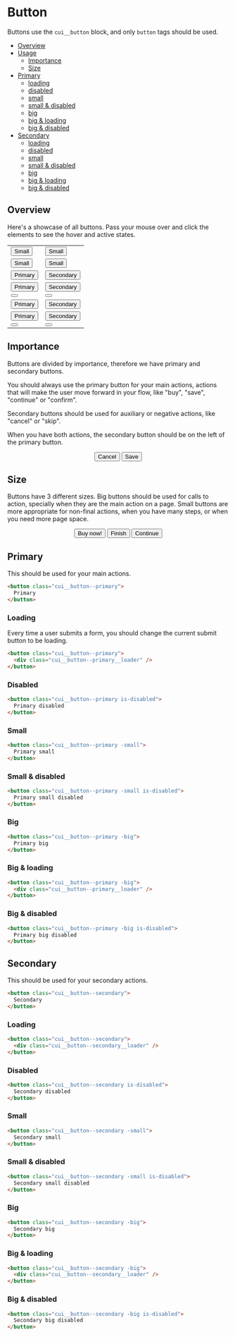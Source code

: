 # Button

Buttons use the `cui__button` block, and only `button` tags should be used.

- [Overview](#Button/overview)
- [Usage](#Button/usage)
	- [Importance](#Button/usage/importance)
	- [Size](#Button/usage/size)
- [Primary](#Button/primary)
	- [loading](#Button/primary/loading)
	- [disabled](#Button/primary/disabled)
	- [small](#Button/primary/small)
	- [small & disabled](#Button/primary/small/disabled)
	- [big](#Button/primary/big)
	- [big & loading](#Button/primary/big/loading)
	- [big & disabled](#Button/primary/big/disabled)
- [Secondary](#Button/secondary)
	- [loading](#Button/secondary/loading)
	- [disabled](#Button/secondary/disabled)
	- [small](#Button/secondary/small)
	- [small & disabled](#Button/secondary/small/disabled)
	- [big](#Button/secondary/big)
	- [big & loading](#Button/secondary/big/loading)
	- [big & disabled](#Button/secondary/big/disabled)

<a name="Button/overview"></a>
## Overview

Here's a showcase of all buttons. Pass your mouse over and click the elements to see the hover and active states.

<table>
	<tr>
		<td>
			<button class="cui__button--primary -small">
				Small
			</button>
		</td>
		<td>
			<button class="cui__button--secondary -small">
				Small
			</button>
		</td>
	</tr>
	<tr>
		<td>
			<button class="cui__button--primary -small is-disabled">
				Small
			</button>
		</td>
		<td>
			<button class="cui__button--secondary -small is-disabled">
				Small
			</button>
		</td>
	</tr>
	<tr>
		<td>
			<button class="cui__button--primary">
				Primary
			</button>
		</td>
		<td>
			<button class="cui__button--secondary">
				Secondary
			</button>
		</td>
	</tr>
	<tr>
		<td>
			<button class="cui__button--primary is-disabled">
				Primary
			</button>
		</td>
		<td>
			<button class="cui__button--secondary is-disabled">
				Secondary
			</button>
		</td>
	</tr>
	<tr>
		<td>
			<button class="cui__button--primary">
				<div class="cui__button--primary__loader" />
			</button>
		</td>
		<td>
			<button class="cui__button--secondary">
				<div class="cui__button--secondary__loader" />
			</button>
		</td>
	</tr>
	<tr>
		<td>
			<button class="cui__button--primary -big">
				Primary
			</button>
		</td>
		<td>
			<button class="cui__button--secondary -big">
				Secondary
			</button>
		</td>
	</tr>
	<tr>
		<td>
			<button class="cui__button--primary -big is-disabled">
				Primary
			</button>
		</td>
		<td>
			<button class="cui__button--secondary -big is-disabled">
				Secondary
			</button>
		</td>
	</tr>
	<tr>
		<td>
			<button class="cui__button--primary -big">
				<div class="cui__button--primary__loader" />
			</button>
		</td>
		<td>
			<button class="cui__button--secondary -big">
				<div class="cui__button--secondary__loader" />
			</button>
		</td>
	</tr>
</table>

<a name="Button/usage/importance"></a>
## Importance

Buttons are divided by importance, therefore we have primary and secondary buttons.

You should always use the primary button for your main actions, actions that will make the user move forward in your flow, like "buy", "save", "continue" or "confirm".

Secondary buttons should be used for auxiliary or negative actions, like "cancel" or "skip".

When you have both actions, the secondary button should be on the left of the primary button.

<div class="example-block" style="text-align: center;">
	<div class="example">
		<button class="cui__button--secondary">
			Cancel
		</button>
		<button class="cui__button--primary">
			Save
		</button>
	</div>
</div>

<a name="Button/usage/size"></a>
## Size

Buttons have 3 different sizes. Big buttons should be used for calls to action, specially when they are the main action on a page. Small buttons are more appropriate for non-final actions, when you have many steps, or when you need more page space.

<div class="example-block" style="text-align: center;">
	<div class="example">
		<button class="cui__button--primary -big">
			Buy now!
		</button>
		<button class="cui__button--primary">
			Finish
		</button>
		<button class="cui__button--primary -small">
			Continue
		</button>
	</div>
</div>

<a name="Button/primary"></a>
## Primary

This should be used for your main actions.

```html
<button class="cui__button--primary">
  Primary
</button>
```

<a name="Button/primary/loading"></a>
### Loading

Every time a user submits a form, you should change the current submit button to be loading.

```html
<button class="cui__button--primary">
  <div class="cui__button--primary__loader" />
</button>
```

<a name="Button/primary/disabled"></a>
### Disabled

```html
<button class="cui__button--primary is-disabled">
  Primary disabled
</button>
```

<a name="Button/primary/small"></a>
### Small

```html
<button class="cui__button--primary -small">
  Primary small
</button>
```

<a name="Button/primary/small/disabled"></a>
### Small & disabled

```html
<button class="cui__button--primary -small is-disabled">
  Primary small disabled
</button>
```

<a name="Button/primary/big"></a>
### Big

```html
<button class="cui__button--primary -big">
  Primary big
</button>
```

<a name="Button/primary/big/loading"></a>
### Big & loading

```html
<button class="cui__button--primary -big">
  <div class="cui__button--primary__loader" />
</button>
```

<a name="Button/primary/big/disabled"></a>
### Big & disabled

```html
<button class="cui__button--primary -big is-disabled">
  Primary big disabled
</button>
```

<a name="Button/secondary"></a>
## Secondary

This should be used for your secondary actions.

```html
<button class="cui__button--secondary">
  Secondary
</button>
```

<a name="Button/secondary/loading"></a>
### Loading

```html
<button class="cui__button--secondary">
  <div class="cui__button--secondary__loader" />
</button>
```

<a name="Button/secondary/disabled"></a>
### Disabled

```html
<button class="cui__button--secondary is-disabled">
  Secondary disabled
</button>
```

<a name="Button/secondary/small"></a>
### Small

```html
<button class="cui__button--secondary -small">
  Secondary small
</button>
```

<a name="Button/secondary/small/disabled"></a>
### Small & disabled

```html
<button class="cui__button--secondary -small is-disabled">
  Secondary small disabled
</button>
```

<a name="Button/secondary/big"></a>
### Big

```html
<button class="cui__button--secondary -big">
  Secondary big
</button>
```

<a name="Button/secondary/big/loading"></a>
### Big & loading

```html
<button class="cui__button--secondary -big">
  <div class="cui__button--secondary__loader" />
</button>
```

<a name="Button/secondary/big/disabled"></a>
### Big & disabled

```html
<button class="cui__button--secondary -big is-disabled">
  Secondary big disabled
</button>
```
